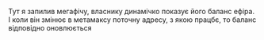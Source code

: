 Тут я запилив мегафічу, власнику динамічко показує його баланс ефіра. І коли він змінює в метамаксу поточну адресу, з якою працбє, то баланс відповідно оновлюється
